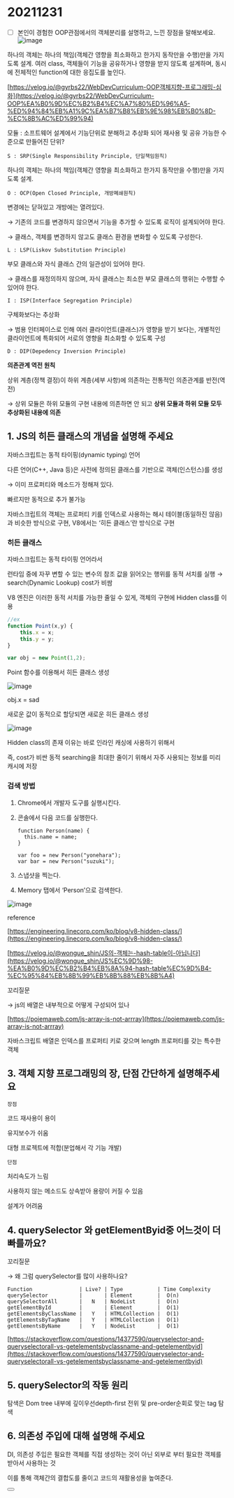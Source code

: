 # 20211231
- [ ]  본인이 경험한 OOP관점에서의 객체분리를 설명하고, 느낀 장점을 말해보세요.
![image](https://user-images.githubusercontent.com/40421183/147828654-a55de500-416b-44b7-8065-461ced66620f.png)

하나의 객체는 하나의 책임(객체간 영향을 최소화하고
한가지 동작만을 수행)만을 가지도록 설계.
여러 class, 객체들이 기능을 공유하거나 영향을 받지 않도록 설계하며,
동시에 전체적인 function에 대한 응집도를 높인다.

[https://velog.io/@gyrbs22/WebDevCurriculum-OOP객체지향-프로그래밍-심화](https://velog.io/@gyrbs22/WebDevCurriculum-OOP%EA%B0%9D%EC%B2%B4%EC%A7%80%ED%96%A5-%ED%94%84%EB%A1%9C%EA%B7%B8%EB%9E%98%EB%B0%8D-%EC%8B%AC%ED%99%94)

모듈 : 소프트웨어 설계에서 기능단위로 분해하고 추상화 되어 재사용 및 공유 가능한 수준으로 만들어진 단위?

`S : SRP(Single Responsibility Principle, 단일책임원칙)`

하나의 객체는 하나의 책임(객체간 영향을 최소화하고 한가지 동작만을 수행)만을 가지도록 설계.

`O : OCP(Open Closed Principle, 개방폐쇄원칙)`

변경에는 닫혀있고 개방에는 열려있다. 

→ 기존의 코드를 변경하지 않으면서 기능을 추가할 수 있도록 로직이 설계되어야 한다.

→ 클래스, 객체를 변경하지 않고도 클래스 환경을 변화할 수 있도록 구성한다.

`L : LSP(Liskov Substitution Principle)`

부모 클래스와 자식 클래스 간의 일관성이 있어야 한다.

→ 클래스를 재정의하지 않으며, 자식 클래스는 최소한 부모 클래스의 행위는 수행할 수 있어야 한다.

`I : ISP(Interface Segregation Principle)`

구체화보다는 추상화

→ 범용 인터페이스로 인해 여러 클라이언트(클래스)가 영향을 받기 보다는, 개별적인 클라이언트에 특화되어 서로의 영향을 최소화할 수 있도록 구성

`D : DIP(Depedency Inversion Principle)`

**의존관계 역전 원칙**

상위 계층(정책 결정)이 하위 계층(세부 사항)에 의존하는 전통적인 의존관계를 반전(역전)

→ 상위 모듈은 하위 모듈의 구현 내용에 의존하면 안 되고 **상위 모듈과 하위 모듈 모두 추상화된 내용에 의존**



## 1. JS의 히든 클래스의 개념을 설명해 주세요

자바스크립트는 동적 타이핑(dynamic typing) 언어

다른 언어(C++, Java 등)은 사전에 정의된 클래스를 기반으로 객체(인스턴스)를 생성

→ 이미 프로퍼티와 메소드가 정해져 있다.

빠르지만 동적으로 추가 불가능

자바스크립트의 객체는 프로퍼티 키를 인덱스로 사용하는 해시 테이블(동일하진 않음) 과 비슷한 방식으로 구현, V8에서는 ‘히든 클래스’란 방식으로 구현  

### 히든 클래스

자바스크립트는 동적 타이핑 언어라서

런타임 중에 자꾸 변할 수 있는 변수의 참조 값을 읽어오는 행위를 동적 서치를 실행 → search(Dynamic Lookup) cost가 비쌈

V8 엔진은 이러한 동적 서치를 가능한 줄일 수 있게, 객체의 구현에 Hidden class를 이용

```jsx
//ex
function Point(x,y) {
	this.x = x;
	this.y = y;
}

var obj = new Point(1,2);

```

Point 함수를 이용해서 히든 클래스 생성

![image](https://user-images.githubusercontent.com/40421183/147828637-b4bcf14e-0ae6-447a-b3da-d5c2d3768d0b.png)

obj.x = sad

새로운 값이 동적으로 할당되면 새로운 히든 클래스 생성 

![image](https://user-images.githubusercontent.com/40421183/147828574-fb978c29-762c-4224-bef6-6b0d806249c9.png)


Hidden class의 존재 이유는 바로 인라인 캐싱에 사용하기 위해서

즉, cost가 비싼 동적 searching을 최대한 줄이기 위해서 자주 사용되는 정보를 미리 캐시에 저장

### 검색 방법

1. Chrome에서 개발자 도구를 실행시킨다.
2. 콘솔에서 다음 코드를 실행한다.
    
    ```
    function Person(name) {
      this.name = name;
    }
    
    var foo = new Person("yonehara");
    var bar = new Person("suzuki");
    
    ```
    
3. 스냅샷을 찍는다.

4. Memory 탭에서 ‘Person’으로 검색한다.


![image](https://user-images.githubusercontent.com/40421183/147828606-51264fbd-8c15-47c8-8180-b35bf126efc0.png)

reference 

[https://engineering.linecorp.com/ko/blog/v8-hidden-class/](https://engineering.linecorp.com/ko/blog/v8-hidden-class/)

[https://velog.io/@wongue_shin/JS의-객체는-hash-table이-아닙니다](https://velog.io/@wongue_shin/JS%EC%9D%98-%EA%B0%9D%EC%B2%B4%EB%8A%94-hash-table%EC%9D%B4-%EC%95%84%EB%8B%99%EB%8B%88%EB%8B%A4)

꼬리질문

→ js의 배열은 내부적으로 어떻게 구성되어 있나

[https://poiemaweb.com/js-array-is-not-arrray](https://poiemaweb.com/js-array-is-not-arrray)

자바스크립트 배열은 인덱스를 프로퍼티 키로 갖으며 length 프로퍼티를 갖는 특수한 객체


## 3. 객체 지향 프로그래밍의 장, 단점 간단하게 설명해주세요

`장점`

코드 재사용이 용이

유지보수가 쉬움

대형 프로젝트에 적합(분업해서 각 기능 개발)

`단점`

처리속도가 느림

사용하지 않는 메소드도 상속받아 용량이 커질 수 있음

설계가 어려움

## 4. querySelector 와 getElementByid중 어느것이 더 빠를까요?

꼬리질문 

→ 왜 그럼 querySelector를 많이 사용하나요?

```
Function               | Live? | Type           | Time Complexity
querySelector          |       | Element        |  O(n)
querySelectorAll       |   N   | NodeList       |  O(n)
getElementById         |       | Element        |  O(1)
getElementsByClassName |   Y   | HTMLCollection |  O(1)
getElementsByTagName   |   Y   | HTMLCollection |  O(1)
getElementsByName      |   Y   | NodeList       |  O(1)
```

[https://stackoverflow.com/questions/14377590/queryselector-and-queryselectorall-vs-getelementsbyclassname-and-getelementbyid](https://stackoverflow.com/questions/14377590/queryselector-and-queryselectorall-vs-getelementsbyclassname-and-getelementbyid)

## 5. querySelector의 작동 원리

탐색은 Dom tree 내부에 깊이우선depth-first 전위 및 pre-order순회로 맞는 tag 탐색

## 6. 의존성 주입에 대해 설명해 주세요

DI, 의존성 주입은 필요한 객체를 직접 생성하는 것이 아닌 외부로 부터 필요한 객체를 받아서 사용하는 것

이를 통해 객체간의 결합도를 줄이고 코드의 재활용성을 높여준다.

<button/>
